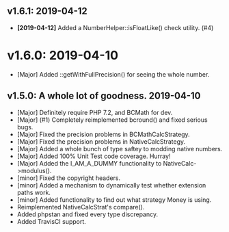 ## v1.6.1: 2019-04-12

* **[2019-04-12]** Added a NumberHelper::isFloatLike() check utility. (#4)

# v1.6.0: 2019-04-10

* [Major] Added ::getWithFullPrecision() for seeing the whole number. 

## v1.5.0: A whole lot of goodness.  2019-04-10 

* [Major] Definitely require PHP 7.2, and BCMath for dev.
* [Major] (#1) Completely reimplemented bcround() and fixed serious bugs.
* [Major] Fixed the precision problems in BCMathCalcStrategy.
* [Major] Fixed the precision problems in NativeCalcStrategy.
* [Major] Added a whole bunch of type saftey to modding native numbers.
* [Major] Added 100% Unit Test code coverage. Hurray!
* [Major] Added the I_AM_A_DUMMY functionality to NativeCalc->modulus().
* [minor] Fixed the copyright headers.
* [minor] Added a mechanism to dynamically test whether extension paths work.
* [minor] Added functionality to find out what strategy Money is using.
* Reimplemented NativeCalcStrat's compare().
* Added phpstan and fixed every type discrepancy.
* Added TravisCI support.
